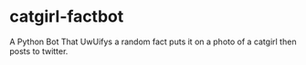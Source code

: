 # catgirl-factbot
A Python Bot That UwUifys a random fact puts it on a photo of a catgirl then posts to twitter.
